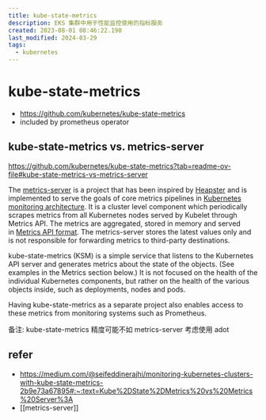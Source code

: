 ```yaml
---
title: kube-state-metrics
description: EKS 集群中用于性能监控使用的指标服务
created: 2023-08-01 08:46:22.190
last_modified: 2024-03-29
tags:
  - kubernetes
---
```


# kube-state-metrics

- https://github.com/kubernetes/kube-state-metrics
- included by prometheus operator

## kube-state-metrics vs. metrics-server
https://github.com/kubernetes/kube-state-metrics?tab=readme-ov-file#kube-state-metrics-vs-metrics-server

The [metrics-server](https://github.com/kubernetes-incubator/metrics-server) is a project that has been inspired by [Heapster](https://github.com/kubernetes-retired/heapster) and is implemented to serve the goals of core metrics pipelines in [Kubernetes monitoring architecture](https://github.com/kubernetes/design-proposals-archive/blob/main/instrumentation/monitoring_architecture.md). It is a cluster level component which periodically scrapes metrics from all Kubernetes nodes served by Kubelet through Metrics API. The metrics are aggregated, stored in memory and served in [Metrics API format](https://git.k8s.io/metrics/pkg/apis/metrics/v1alpha1/types.go). The metrics-server stores the latest values only and is not responsible for forwarding metrics to third-party destinations.

kube-state-metrics (KSM) is a simple service that listens to the Kubernetes API server and generates metrics about the state of the objects. (See examples in the Metrics section below.) It is not focused on the health of the individual Kubernetes components, but rather on the health of the various objects inside, such as deployments, nodes and pods.

Having kube-state-metrics as a separate project also enables access to these metrics from monitoring systems such as Prometheus.


备注:
kube-state-metrics 精度可能不如 metrics-server
考虑使用 adot

## refer
- https://medium.com/@seifeddinerajhi/monitoring-kubernetes-clusters-with-kube-state-metrics-2b9e73a67895#:~:text=Kube%2DState%2DMetrics%20vs%20Metrics%20Server%3A
- [[metrics-server]]


